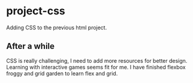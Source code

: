 # project-css
Adding CSS to the previous html project.

## After a while
CSS is really challenging, I need to add more resources for better design. Learning with interactive games seems fit for me. I have finished flexbox froggy and grid garden to learn flex and grid.
